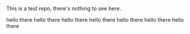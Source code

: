 This is a test repo, there's nothing to see here.

hello there
hello there
hello there
hello there
hello there
hello there
hello there

